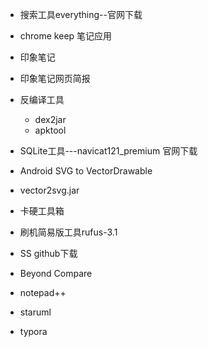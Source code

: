 * 搜索工具everything--官网下载
* chrome keep 笔记应用
* 印象笔记
* 印象笔记网页简报
* 反编译工具
  * dex2jar
  * apktool
* SQLite工具---navicat121_premium 官网下载
* Android SVG to VectorDrawable
* vector2svg.jar

* 卡硬工具箱
* 刷机简易版工具rufus-3.1
* SS github下载
* Beyond Compare
* notepad++
* staruml
* typora